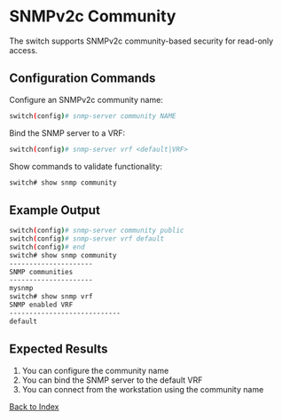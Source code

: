 # SNMPv2c Community 

The switch supports SNMPv2c community-based security for read-only access. 

## Configuration Commands

Configure an SNMPv2c community name: 

```bash
switch(config)# snmp-server community NAME
```

Bind the SNMP server to a VRF: 

```bash
switch(config)# snmp-server vrf <default|VRF>
```

Show commands to validate functionality:  

```bash
switch# show snmp community
```

## Example Output 

```bash
switch(config)# snmp-server community public
switch(config)# snmp-server vrf default
switch(config)# end
switch# show snmp community
---------------------
SNMP communities
---------------------
mysnmp
switch# show snmp vrf
SNMP enabled VRF
----------------------------
default
```

## Expected Results 

1. You can configure the community name
2. You can bind the SNMP server to the default VRF
3. You can connect from the workstation using the community name  


[Back to Index](index_aruba.md)